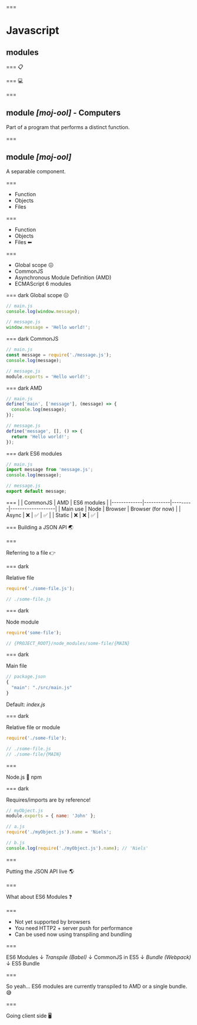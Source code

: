 ===
# Javascript
## modules

===
📋

===
💻

===
## module _[moj-ool]_ - Computers
Part of a program that performs a distinct function.

===
## module _[moj-ool]_
A separable component.

===

- Function
- Objects
- Files

===

- Function
- Objects
- Files ⬅

===
- Global scope 😖
- CommonJS
- Asynchronous Module Definition (AMD)
- ECMAScript 6 modules

=== dark
Global scope 😖

```js
// main.js
console.log(window.message);

// message.js
window.message = 'Hello world!';
```

=== dark
CommonJS

```js
// main.js
const message = require('./message.js');
console.log(message);

// message.js
module.exports = 'Hello world!';
```

=== dark
AMD

```js
// main.js
define('main', ['message'], (message) => {
  console.log(message);
});

// message.js
define('message', [], () => {
  return 'Hello world!';
});
```

=== dark
ES6 modules

```js
// main.js
import message from 'message.js';
console.log(message);

// message.js
export default message;
```

===
|             | CommonJS  | AMD     | ES6 modules       |
|-------------|-----------|---------|-------------------|
| Main use    | Node      | Browser | Browser (for now) |
| Async       | ❌         | ✅      | ✅                |
| Static      | ❌         | ❌      | ✅                |

===
Building a JSON API 🌏

===

Referring to a file 👉

=== dark

Relative file

```js
require('./some-file.js');

// ./some-file.js
```

=== dark

Node module

```js
require('some-file');

// {PROJECT_ROOT}/node_modules/some-file/{MAIN}
```

=== dark

Main file

```js
// package.json
{
  "main": "./src/main.js"
}
```

Default: _index.js_

=== dark

Relative file or module

```js
require('./some-file');

// ./some-file.js
// ./some-file/{MAIN}
```

===

Node.js 🔗 npm

=== dark

Requires/imports are by reference!

```js
// myObject.js
module.exports = { name: 'John' };

// a.js
require('./myObject.js').name = 'Niels';

// b.js
console.log(require('./myObject.js').name); // 'Niels'
```

===

Putting the JSON API live 🌎

===

What about ES6 Modules ❓

===

- Not yet supported by browsers
- You need HTTP2 + server push for performance
- Can be used now using transpiling and bundling

===

ES6 Modules
↓
_Transpile (Babel)_
↓
CommonJS in ES5
↓
_Bundle (Webpack)_
↓
ES5 Bundle

===

So yeah... ES6 modules are currently transpiled to AMD or a single bundle. 😅

===

Going client side 🖥
